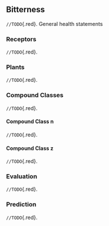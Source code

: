 ## Bitterness

`//TODO`{.red}.
General health statements

### Receptors

`//TODO`{.red}.

### Plants

`//TODO`{.red}.

### Compound Classes

`//TODO`{.red}.

#### Compound Class n 

`//TODO`{.red}.

#### Compound Class z 

`//TODO`{.red}.

### Evaluation

`//TODO`{.red}.

### Prediction

`//TODO`{.red}.

